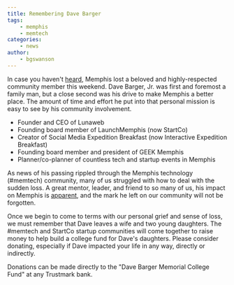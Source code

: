 ```yaml
---
title: Remembering Dave Barger
tags:
    - memphis
    - memtech
categories:
    - news
author:
    - bgswanson
---
```

In case you haven't [heard](http://www.peeblesfuneralhome.com/obits/obituary.php?id=579040), Memphis lost a beloved and highly-respected community member this weekend. Dave Barger, Jr. was first and foremost a family man, but a close second was his drive to make Memphis a better place. The amount of time and effort he put into that personal mission is easy to see by his community involvement.

* Founder and CEO of Lunaweb
* Founding board member of LaunchMemphis (now StartCo)
* Creator of Social Media Expedition Breakfast (now Interactive Expedition Breakfast) 
* Founding board member and president of GEEK Memphis
* Planner/co-planner of countless tech and startup events in Memphis

As news of his passing rippled through the Memphis technology (#memtech) community, many of us struggled with how to deal with the sudden loss. A great mentor, leader, and friend to so many of us, his impact on Memphis is [apparent](https://twitter.com/search?q=%40davebarger%20OR%20%23RememberDave&src=typd), and the mark he left on our community will not be forgotten. 

Once we begin to come to terms with our personal grief and sense of loss, we must remember that Dave leaves a wife and two young daughters. The #memtech and StartCo startup communities will come together to raise money to help build a college fund for Dave's daughters. Please consider donating, especially if Dave impacted your life in any way, directly or indirectly.

Donations can be made directly to the "Dave Barger Memorial College Fund" at any Trustmark bank.
